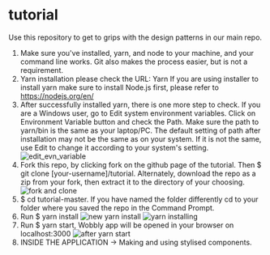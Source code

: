 # tutorial
Use this repository to get to grips with the design patterns in our main repo.

1. Make sure you've installed,  yarn, and node to your machine, and your command line works. Git also makes the process easier, but is not a requirement.
2. Yarn installation please check the URL: Yarn If you are using installer to install yarn make sure to install Node.js first, please refer to https://nodejs.org/en/
3. After successfully installed yarn, there is one more step to check. If you are a Windows user, go to Edit system environment variables. Click on Environment Variable button and check the Path. Make sure the path to yarn/bin is the same as your laptop/PC. The default setting of path after installation may not be the same as on your system. If it is not the same, use Edit to change it according to your system's setting.
![edit_evn_variable](https://user-images.githubusercontent.com/30422939/42356150-67e6dc74-8096-11e8-8415-57a53f279ae0.JPG)
4. Fork this repo, by clicking fork on the github page of the tutorial. Then $ git clone [your-username]/tutorial. Alternately, download the repo as a zip from your fork, then extract it to the directory of your choosing.
![fork and clone](https://user-images.githubusercontent.com/30422939/42356290-48a4d626-8097-11e8-87b0-bbb3a967275f.JPG)
5. $ cd tutorial-master. If you have named the folder differently cd to your folder where you saved the repo in the Command Prompt.
6. Run $ yarn install
![new yarn install](https://user-images.githubusercontent.com/30422939/44819907-4ed75d00-abb4-11e8-9017-23347bc8d73f.JPG)
![yarn installing](https://user-images.githubusercontent.com/30422939/42356292-4c18cd9e-8097-11e8-82ba-700134cdccca.JPG)
7. Run $ yarn start, Wobbly app will be opened in your browser on localhost:3000
![after yarn start](https://user-images.githubusercontent.com/30422939/42356295-4e476148-8097-11e8-9dfa-ea21dd35fbd6.JPG)
8. INSIDE THE APPLICATION → Making and using stylised components.





